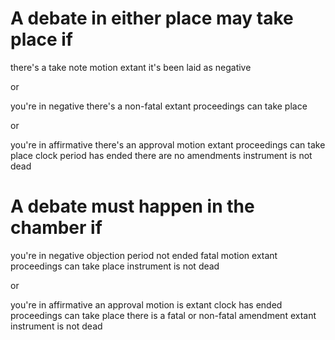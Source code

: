 # A debate in either place may take place if

there's a take note motion extant
it's been laid as negative

or

you're in negative
there's a non-fatal extant
proceedings can take place

or 

you're in affirmative
there's an approval motion extant
proceedings can take place
clock period has ended
there are no amendments
instrument is not dead







# A debate must happen in the chamber if

you're in negative
objection period not ended
fatal motion extant
proceedings can take place
instrument is not dead

or

you're in affirmative
an approval motion is extant
clock has ended
proceedings can take place
there is a fatal or non-fatal amendment extant
instrument is not dead